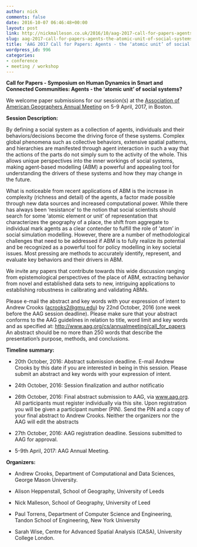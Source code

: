 ```yaml
---
author: nick
comments: false
date: 2016-10-07 06:46:48+00:00
layout: post
link: http://nickmalleson.co.uk/2016/10/aag-2017-call-for-papers-agents-the-atomic-unit-of-social-systems/
slug: aag-2017-call-for-papers-agents-the-atomic-unit-of-social-systems
title: 'AAG 2017 Call for Papers: Agents - the ‘atomic unit’ of social systems?'
wordpress_id: 996
categories:
- conference
- meeting / workshop
---
```


**Call for Papers - Symposium on Human Dynamics in Smart and Connected Communities: Agents - the ‘atomic unit’ of social systems?**

We welcome paper submissions for our session(s) at the [Association of American Geographers Annual Meeting](http://www.aag.org/cs/annualmeeting) on 5-9 April, 2017, in Boston.

**Session Description:**

By defining a social system as a collection of agents, individuals and their behaviors/decisions become the driving force of these systems. Complex global phenomena such as collective behaviors, extensive spatial patterns, and hierarchies are manifested through agent interaction in such a way that the actions of the parts do not simply sum to the activity of the whole. This allows unique perspectives into the inner workings of social systems, making agent-based modelling (ABM) a powerful and appealing tool for understanding the drivers of these systems and how they may change in the future.

What is noticeable from recent applications of ABM is the increase in complexity (richness and detail) of the agents, a factor made possible through new data sources and increased computational power. While there has always been ‘resistance’ to the notion that social scientists should search for some ‘atomic element or unit’ of representation that characterizes the geography of a place, the shift from aggregate to individual mark agents as a clear contender to fulfill the role of ‘atom’ in social simulation modelling. However, there are a number of methodological challenges that need to be addressed if ABM is to fully realize its potential and be recognized as a powerful tool for policy modelling in key societal issues. Most pressing are methods to accurately identify, represent, and evaluate key behaviors and their drivers in ABM.

We invite any papers that contribute towards this wide discussion ranging from epistemological perspectives of the place of ABM, extracting behavior from novel and established data sets to new, intriguing applications to establishing robustness in calibrating and validating ABMs.

Please e-mail the abstract and key words with your expression of intent to Andrew Crooks (acrooks2@gmu.edu) by 22nd October, 2016 (one week before the AAG session deadline). Please make sure that your abstract conforms to the AAG guidelines in relation to title, word limit and key words and as specified at:
http://www.aag.org/cs/annualmeeting/call_for_papers
An abstract should be no more than 250 words that describe the presentation’s purpose, methods, and conclusions.

**Timeline summary:**



 	
  * 20th October, 2016: Abstract submission deadline. E-mail Andrew Crooks by this date if you are interested in being in this session. Please submit an abstract and key words with your expression of intent.

 	
  * 24th October, 2016: Session finalization and author notificatio

 	
  * 26th October, 2016: Final abstract submission to AAG, via www.aag.org. All participants must register individually via this site. Upon registration you will be given a participant number (PIN). Send the PIN and a copy of your final abstract to Andrew Crooks. Neither the organizers nor the AAG will edit the abstracts

 	
  * 27th October, 2016: AAG registration deadline. Sessions submitted to AAG for approval.

 	
  * 5-9th April, 2017: AAG Annual Meeting.


**Organizers:**



 	
  * Andrew Crooks, Department of Computational and Data Sciences, George Mason University.

 	
  * Alison Heppenstall, School of Geography, University of Leeds

 	
  * Nick Malleson, School of Geography, University of Leed

 	
  * Paul Torrens, Department of Computer Science and Engineering, Tandon School of Engineering, New York University

 	
  * Sarah Wise, Centre for Advanced Spatial Analysis (CASA), University College London.




